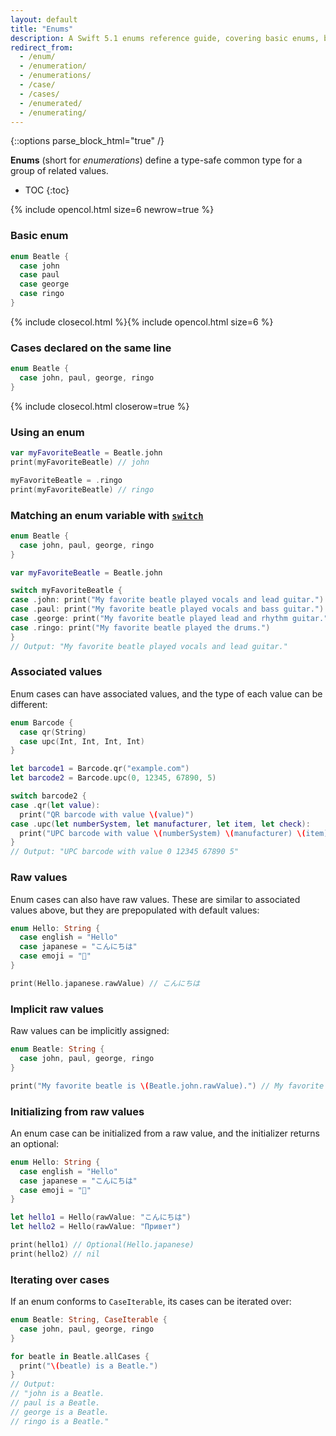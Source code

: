 ```yaml
---
layout: default
title: "Enums"
description: A Swift 5.1 enums reference guide, covering basic enums, basic usage, switch usage, associated values, raw values, and iterating over cases.
redirect_from:
  - /enum/
  - /enumeration/
  - /enumerations/
  - /case/
  - /cases/
  - /enumerated/
  - /enumerating/
---
```

{::options parse_block_html="true" /}

**Enums** (short for _enumerations_) define a type-safe common type for a group of related values.

* TOC
{:toc}

{% include opencol.html size=6 newrow=true %}

### Basic enum

```swift
enum Beatle {
  case john
  case paul
  case george
  case ringo
}
```

{% include closecol.html %}{% include opencol.html size=6 %}

### Cases declared on the same line

```swift
enum Beatle {
  case john, paul, george, ringo
}
```

{% include closecol.html closerow=true %}

### Using an enum

```swift
var myFavoriteBeatle = Beatle.john
print(myFavoriteBeatle) // john

myFavoriteBeatle = .ringo
print(myFavoriteBeatle) // ringo
```

### Matching an enum variable with [`switch`](/switch)

```swift
enum Beatle {
  case john, paul, george, ringo
}

var myFavoriteBeatle = Beatle.john

switch myFavoriteBeatle {
case .john: print("My favorite beatle played vocals and lead guitar.")
case .paul: print("My favorite beatle played vocals and bass guitar.")
case .george: print("My favorite beatle played lead and rhythm guitar.")
case .ringo: print("My favorite beatle played the drums.")
}
// Output: "My favorite beatle played vocals and lead guitar."
```

### Associated values

Enum cases can have associated values, and the type of each value can be different:

```swift
enum Barcode {
  case qr(String)
  case upc(Int, Int, Int, Int)
}

let barcode1 = Barcode.qr("example.com")
let barcode2 = Barcode.upc(0, 12345, 67890, 5)

switch barcode2 {
case .qr(let value):
  print("QR barcode with value \(value)")
case .upc(let numberSystem, let manufacturer, let item, let check):
  print("UPC barcode with value \(numberSystem) \(manufacturer) \(item) \(check)")
}
// Output: "UPC barcode with value 0 12345 67890 5"
```

### Raw values

Enum cases can also have raw values. These are similar to associated values above, but they are prepopulated with default values:

```swift
enum Hello: String {
  case english = "Hello"
  case japanese = "こんにちは"
  case emoji = "👋"
}

print(Hello.japanese.rawValue) // こんにちは
```

### Implicit raw values

Raw values can be implicitly assigned:

```swift
enum Beatle: String {
  case john, paul, george, ringo
}

print("My favorite beatle is \(Beatle.john.rawValue).") // My favorite beatle is john.
```

### Initializing from raw values

An enum case can be initialized from a raw value, and the initializer returns an optional:

```swift
enum Hello: String {
  case english = "Hello"
  case japanese = "こんにちは"
  case emoji = "👋"
}

let hello1 = Hello(rawValue: "こんにちは")
let hello2 = Hello(rawValue: "Привет")

print(hello1) // Optional(Hello.japanese)
print(hello2) // nil
```

### Iterating over cases

If an enum conforms to `CaseIterable`, its cases can be iterated over:

```swift
enum Beatle: String, CaseIterable {
  case john, paul, george, ringo
}

for beatle in Beatle.allCases {
  print("\(beatle) is a Beatle.")
}
// Output:
// "john is a Beatle.
// paul is a Beatle.
// george is a Beatle.
// ringo is a Beatle."
```
